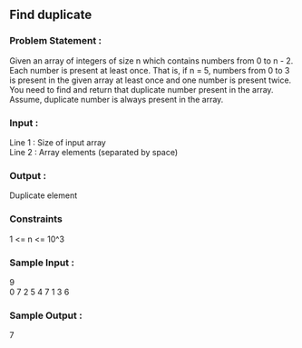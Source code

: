 ## Find duplicate
### Problem Statement :
Given an array of integers of size n which contains numbers from 0 to n - 2. Each number is present at least once. That is, if n = 5, numbers from 0 to 3 is present in the given array at least once and one number is present twice. You need to find and return that duplicate number present in the array.
Assume, duplicate number is always present in the array.
### Input :
Line 1 : Size of input array <br>
Line 2 : Array elements (separated by space)
### Output :
Duplicate element
### Constraints
1 <= n <= 10^3
### Sample Input :
9 <br>
0 7 2 5 4 7 1 3 6
### Sample Output :
7